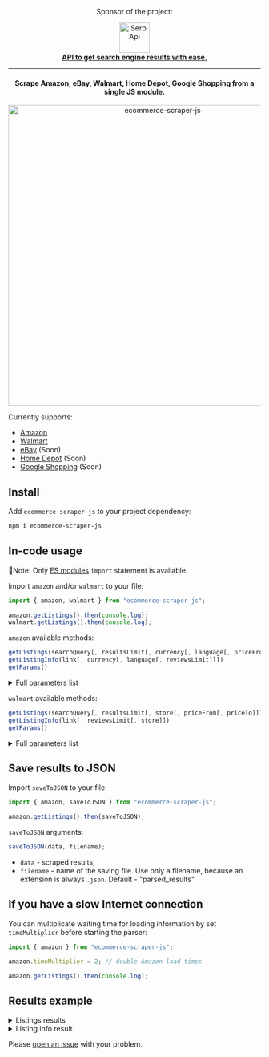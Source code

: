 <div align="center">
<p>Sponsor of the project:</p>
<div>
   <img src="https://user-images.githubusercontent.com/78694043/231375638-5bbf2989-fc7b-482a-b6fe-603d1d6d613f.svg" width="60" alt="SerpApi">
</div>
<a href="https://serpapi.com">
	<b>API to get search engine results with ease.</b>
</a>
</div>

---

<h4 align="center">
  Scrape Amazon, eBay, Walmart, Home Depot, Google Shopping from a single JS module.
</h4>

<div align="center">
   <img src="https://user-images.githubusercontent.com/78694043/231954111-99dd6d42-7683-4017-8ba2-c3f07334f808.svg" width="600" alt="ecommerce-scraper-js">
</div>

Currently supports:

- [Amazon](https://amazon.com/)
- [Walmart](https://www.walmart.com/)
- [eBay](https://www.ebay.com/) (Soon)
- [Home Depot](https://www.homedepot.com/) (Soon)
- [Google Shopping](https://shopping.google.com/) (Soon)

## Install

Add `ecommerce-scraper-js` to your project dependency:

```bash
npm i ecommerce-scraper-js
```

## In-code usage

📌Note: Only [ES modules](https://nodejs.org/api/esm.html) `import` statement is available.

Import `amazon` and/or `walmart` to your file:

```javascript
import { amazon, walmart } from "ecommerce-scraper-js";

amazon.getListings().then(console.log);
walmart.getListings().then(console.log);
```

`amazon` available methods:

```javascript
getListings(searchQuery[, resultsLimit[, currency[, language[, priceFrom[, priceTo[, customerReviewsRating]]]]]])
getListingInfo(link[, currency[, language[, reviewsLimit]]])
getParams()
```

<details>
<summary>Full parameters list</summary>

- `searchQuery` - search query;
- `resultsLimit` - results amount you want to get. Must be a number or `Infinity`. Default - 50;
- `currency` - currency code. You can use both "text" or "code" from `getParams().currencies`;
- `language` - interface language code. You can use both "text" or "code" from `getParams().currencies`;
- `priceFrom` - min price filter value;
- `priceTo` - max price filter value;
- `customerReviewsRating` - customer review rating filter. Can be set from 1 to 4.;
- `link` - listing link;
- `reviewsLimit` - parameter defines the reviews amount you want to get. Must be a number or `Infinity`. Default - 10;

</details>

`walmart` available methods:

```javascript
getListings(searchQuery[, resultsLimit[, store[, priceFrom[, priceTo]]]])
getListingInfo(link[, reviewsLimit[, store]])
getParams()
```

<details>
<summary>Full parameters list</summary>

- `searchQuery` - search query;
- `resultsLimit` - results amount you want to get. Must be a number or `Infinity`. Default - 40;
- `store` - specific store code. You can use both "store_id" or "address" from `getParams().stores`;
- `priceFrom` - min price filter value;
- `priceTo` - max price filter value;
- `link` - product link;
- `reviewsLimit` - parameter defines the reviews amount you want to get. Must be a number or `Infinity`. Default - 20;

</details>

## Save results to JSON

Import `saveToJSON` to your file:

```javascript
import { amazon, saveToJSON } from "ecommerce-scraper-js";

amazon.getListings().then(saveToJSON);
```

`saveToJSON` arguments:

```javascript
saveToJSON(data, filename);
```

- `data` - scraped results;
- `filename` - name of the saving file. Use only a filename, because an extension is always `.json`. Default - "parsed_results".

## If you have a slow Internet connection

You can multiplicate waiting time for loading information by set `timeMultiplier` before starting the parser:

```javascript
import { amazon } from "ecommerce-scraper-js";

amazon.timeMultiplier = 2; // double Amazon load times

amazon.getListings().then(console.log);
```

## Results example

<details>
<summary>Listings results</summary>

**Amazon results**

```json
[
   {
      "title":"LEGO Star Wars Sith Troopers Battle Pack 75266 Stormtrooper Speeder Vehicle Building Kit (105 Pieces)",
      "link":"https://www.amazon.com/LEGO-Troopers-Stormtrooper-Speeder-Building/dp/B07WDD7T65/",
      "thumbnail":" https://m.media-amazon.com/images/I/81W0x0arXnL._AC_UL960_FMwebp_QL65_.jpg",
      "rating":4.8,
      "reviews":5984,
      "listingHistory":"50+ bought in past week",
      "additionalinfo2":"Only 14 left in stock - order soon.",
      "price":"$14.99"
   },
   {
      "title":"LEGO Star Wars Death Star (10188) (Discontinued by manufacturer)",
      "link":"https://www.amazon.com/LEGO-Death-10188-Discontinued-manufacturer/dp/B002EEP3NO/",
      "thumbnail":" https://m.media-amazon.com/images/I/91vIUgfOhpL._AC_UL960_FMwebp_QL65_.jpg",
      "rating":4.8,
      "reviews":802,
      "listingHistory":"800+ viewed in past week",
      "additionalinfo2":"Only 4 left in stock - order soon.",
      "price":"$1,022.00"
   },
   ... and other results
]
```

**Walmart results**

```json
[
   {
      "title":"LEGO Star Wars Galactic Adventures Pack 66708 3-in-1 Building Toy Gift Set (901 pieces)",
      "description":"Explore a world of action-adventure with 3 LEGO sets: 75310 LEGO Star Wars Duel on Mandalore, 75311 LEGO Star Wars Imperial Armored Marauder, and 75299 LEGO Star Wars Trouble on Tatooine (902 pcs",
      "thumbnail":"https://i5.walmartimages.com/asr/c4ca4508-441d-4e2b-8a50-93fa7ffc6129.bf983828b50f077083a345e6646951c6.jpeg?odnHeight=180&odnWidth=180&odnBg=ffffff",
      "rating":4.8,
      "reviews":30,
      "seller_name":"Toys Remembered",
      "fulfillment_badges":[
         "3+ day shipping"
      ],
      "two_day_shipping":false,
      "out_of_stock":false,
      "sponsored":false,
      "muliple_options_available":false,
      "primary_offer":{
         "offer_price":110,
         "min_price":0
      },
      "price_per_unit":{
         "unit":"each"
      },
      "product_page_url":"https://www.walmart.com/ip/LEGO-Star-Wars-Galactic-Adventures-Pack-66708-3-in-1-Building-Toy-Gift-Set-901-pieces/547111799"
   },
   {
      "title":"LEGO Star Wars: The Clone Wars Duel on Mandalore 75310 Building Toy Featuring Ahsoka Tano and Darth Maul (147 Pieces)",
      "description":"Kids will love recreating epic lightsaber battles from Star Wars: The Clone Wars and playing out their own action-packed stories with this Duel on Mandalore (75310) building toyIncludes 2",
      "thumbnail":"https://i5.walmartimages.com/asr/8038ca51-c834-484c-abeb-d9caad15904c.9aa4d71e55fbd347f723735814159bd0.jpeg?odnHeight=180&odnWidth=180&odnBg=ffffff",
      "rating":4.6,
      "reviews":35,
      "seller_name":"reVend",
      "fulfillment_badges":[
         "3+ day shipping"
      ],
      "two_day_shipping":false,
      "out_of_stock":false,
      "sponsored":false,
      "muliple_options_available":false,
      "primary_offer":{
         "offer_price":44.99,
         "min_price":0
      },
      "price_per_unit":{
         "unit":"each"
      },
      "product_page_url":"https://www.walmart.com/ip/LEGO-Star-Wars-The-Clone-Wars-Duel-on-Mandalore-75310-Building-Toy-Featuring-Ahsoka-Tano-and-Darth-Maul-147-Pieces/208868538"
   },
   ... and other results
]
```

</details>

<details>
<summary>Listing info result</summary>

**Amazon results**

```json
{
   "title":"LEGO Speed Champions Koenigsegg Jesko 76900 Racing Sports Car Toy with Driver Minifigure, Racer Model Set for Kids",
   "link":"https://www.amazon.com/LEGO-Champions-Koenigsegg-Building-Pieces/dp/B08YP8S278/",
   "bage":"Amazon's  Choice",
   "productOverview":{
      "Brand":"LEGO",
      "Manufacturer Minimum Age (MONTHS)":"84.0",
      "Material":"Plastic",
      "Color":"Multicolor",
      "Educational Objective":"Creative Thinking",
      "Number of Pieces":"280",
      "Theme":"Vehicle",
      "Cartoon Character":"Koenigsegg driver",
      "Sub Brand":"speed champions",
      "Special Feature":"Construction, Collectible, Vehicles"
   },
   "features":[
      "Kids can explore one of the world’s first 300 mph supercars with their very own LEGO Speed Champions Koenigsegg Jesko racing car toy model",
      "This LEGO sports car collectible model comes with a wider 8-stud chassis which allows room for a 2-seat cockpit with space for 2 minifigures",
      "The Koenigsegg LEGO race car driver minifigure included in the set is completed with a racing suit, safety helmet and wrench",
      "The LEGO Koenigsegg Jesko racing car comes in white & black colors with green details, a black dominant tail spoiler wing & wheels protectors",
      "Kids get to explore the makeup as they build before putting it on display, it's a perfect any occasion LEGO gift for boys and girls",
      "LEGO Speed Champions model car toys give kids the chance to collect and construct mini versions of the world’s leading and automobiles"
   ],
   "productInformation":{
      "Product Dimensions":"10.32 x 5.55 x 2.84 inches",
      "Item Weight":"10.6 ounces",
      "ASIN":"B08YP8S278",
      "Item model number":"6332464",
      "Manufacturer recommended age":"7 years and up",
      "Best Sellers Rank":"#755 in Toys & Games (See Top 100 in Toys & Games)   #48 in Toy Building Sets",
      "Customer Reviews":"4.8 out of 5 stars",
      "Is Discontinued By Manufacturer":"No",
      "Release date":"August 1, 2021",
      "Department":"girls",
      "Manufacturer":"LEGO"
   },
   "buyingOptions":[
      {
         "condition":"New",
         "price":"$29.00",
         "delivery":"This item cannot be shipped to your selected delivery location. Please choose a different delivery location.",
         "shipsFrom":"Ships from United States.",
         "soldBy":{
            "seller":"Ace Books & Gifts",
            "sellerLink":"https://www.amazon.com/gp/aag/main?ie=UTF8&seller=A3EH2FGB4DMXEQ&isAmazonFulfilled=0&asin=B08YP8S278&ref_=olp_merch_name_1",
            "sellerRating":"(632 ratings) 99% positive over lifetime"
         }
      },
      {
         "condition":"New",
         "price":"$29.99",
         "delivery":"This item cannot be shipped to your selected delivery location. Please choose a different delivery location.",
         "shipsFrom":"Ships from United States.",
         "soldBy":{
            "seller":"C & M Warehouse",
            "sellerLink":"https://www.amazon.com/gp/aag/main?ie=UTF8&seller=A1252XUY4UXEVQ&isAmazonFulfilled=0&asin=B08YP8S278&ref_=olp_merch_name_2",
            "sellerRating":"(4 ratings) 100% positive over lifetime"
         }
      }
   ],
   "reviewsInfo":{
      "rating":4.8,
      "reviewsAmount":5219,
      "byFeature":{
         "Giftable":"4.7",
         "Value for money":"4.6",
         "Easy to assemble":"4.6"
      },
      "reviews":[
         {
            "name":"Ambar",
            "avatar":"https://images-na.ssl-images-amazon.com/images/S/amazon-avatars-global/default._CR0,0,1024,1024_SX48_.png",
            "rating":5,
            "summary":"Me encanto",
            "dateAndPlace":"Reviewed in the United States 🇺🇸 on April 29, 2023",
            "bage":"Verified Purchase",
            "review":"Es igual que en la imagen y se arma en menos de una hora además que viene completo y con un cambio de neumáticos"
         },
         {
            "name":"Angie Baughman",
            "avatar":"https://images-na.ssl-images-amazon.com/images/S/amazon-avatars-global/default._CR0,0,1024,1024_SX48_.png",
            "rating":5,
            "summary":"My son loves this",
            "dateAndPlace":"Reviewed in the United States 🇺🇸 on April 22, 2023",
            "bage":"Verified Purchase",
            "review":"My son loved this. It was easy to put together and stayed together when he played with it."
         },
          ... and other revews
      ]
   }
}
```

**Walmart results**

```json
{
   "title":"LEGO Star Wars Imperial Shuttle 75302 Building Toy (660 Pieces)",
   "short_description_html":"Fans can play out exciting scenes from the classic Star Wars trilogy with this buildable Imperial Shuttle (75302) model. The elegant design of the shuttle is beautifully recreated in LEGO bricks, with an opening minifigure cockpit, opening main compartment with space for 2 LEGO minifigures, foldable wings for flight and landing mode, plus 2 stud shooters. Between playtime adventures, it makes a cool display piece. This awesome building toy for kids also includes Darth Vader, Imperial Officer and Luke Skywalker
LEGO minifigures with lightsabers and a blaster pistol. The LEGO Group has been recreating iconic starships, vehicles, locations and characters from the Star Wars universe since 1999. LEGO Star Wars is now its most successful theme, with fun, creative gift ideas for fans of all ages.",
   "detailed_description_html":"<ul>  <li>Build a LEGO brick version of the elegant Imperial Shuttle and play out scenes from the classic Star Wars trilogy with this action-packed building toy for kids (75302)</li>  <li>Includes 3 LEGO minifigures – Darth Vader and Luke Skywalker, both with a lightsaber, and an Imperial Officer with a blaster pistol, plus a handcuffs accessory element – for fun, creative play</li>  <li>The Imperial Shuttle features an opening minifigure cockpit, opening main compartment with space for 2 LEGO minifigures, foldable wings for flight and landing mode, plus 2 stud shooters</li>  <li>This awesome building toy makes the best birthday, holiday or surprise gift for kids and any Star Wars fan
aged 9 and up. It’s fun to build and play with solo or with family and friends</li>  <li>The Imperial Shuttle measures over 10 in. (25 cm) high, 9 in. (24 cm) long and 14 in. (35 cm) wide. Kids will be proud to display their creation in their bedroom between playtime adventures</li> </ul>",
   "categories":[
      {
         "name":"Toys",
         "url":"https://www.walmart.com/cp/toys/4171"
      },
      {
         "name":"Building Sets & Blocks",
         "url":"https://www.walmart.com/cp/building-sets-blocks/4186"
      },
      {
         "name":"LEGO",
         "url":"https://www.walmart.com/cp/lego/1105635"
      },
      {
         "name":"All LEGO Sets",
         "url":"https://www.walmart.com/cp/all-lego-sets/2927326"
      }
   ],
   "seller_name":"Toys Remembered",
   "specification_highlights":[
      {
         "key":"Features",
         "value":"Interlocking",
         "display_name":"Features"
      },
      {
         "key":"Brand",
         "value":"LEGO",
         "display_name":"Brand"
      },
      {
         "key":"Age Range",
         "value":"9 years & Up",
         "display_name":"Age Range"
      },
      {
         "key":"Assembled Product Weight",
         "value":"2.425 lb",
         "display_name":"Assembled Product Weight"
      },
      {
         "key":"Color",
         "value":"Multicolor",
         "display_name":"Color"
      },
      {
         "key":"Assembled Product Dimensions (L x W x H)",
         "value":"13.94 x 14.88 x 2.78 Inches",
         "display_name":"Assembled Product Dimensions (L x W x H)"
      }
   ],
   "manufacture_number":"6332973",
   "product_type":"Interlocking Block Building Sets",
   "manufacturer":"LEGO",
   "product_page_url":"https://www.walmart.com/ip/LEGO-Star-Wars-Imperial-Shuttle-75302-Building-Toy-660-Pieces/143546709",
   "price_map":{
      "price":113,
      "currency":"USD"
   },
   "min_quantity":1,
   "max_quantity":1,
   "in_stock":true,
   "images":[
      "https://i5.walmartimages.com/asr/fc5ffb3a-d242-4872-ae88-5829ea23d8eb.c821af8b41036dd58efac9a63fb49525.jpeg",
      "https://i5.walmartimages.com/asr/acb06113-67da-416f-9d6e-b32e0264735a.3fc7b293d62a09caf1766ee32027357c.jpeg",
      "https://i5.walmartimages.com/asr/d836b3de-8c1b-44d1-bdb0-fd2f5563de39.87a9bd427aa4969515504c216c0cd0fa.jpeg",
      "https://i5.walmartimages.com/asr/be0c7d77-bd42-4c22-8dd7-37f37130cdd1.2efeda6fdb9a9979038bea687534a62e.jpeg",
      "https://i5.walmartimages.com/asr/573b2e3d-f0e7-41d4-90f2-bae78d2423ca.69deb421014a5c4c0da2b1d48541c7cd.jpeg"
   ],
   "rating":4.5,
   "offer_type":"ONLINE_ONLY",
   "offers":[
      {
         "seller_name":"Charles Harwick Jr",
         "seller_display_name":"Toys Remembered",
         "price":113
      }
   ],
   "shipping_price":0,
   "delivery_option":{
      "ship_method":"THREE_TO_FIVE_DAY",
      "display_arrival_date":"2023-05-15T19:00:00.000Z"
   },
   "ship_method":"THREE_TO_FIVE_DAY",
   "display_arrival_date":"2023-05-15T19:00:00.000Z",
   "revewsAmount":117,
   "reviews":[
      {
         "position":1,
         "title":"Good with some mods",
         "text":"This is a great set to do some modifications.  The platform is a good base, but use 2Brickofficial for the cockpit, back area, cannons, etc. (on Youtube way better and
same functionality).  I then modded the main fin to make the shape right.  It looks awesome now and has all the same functionality.",
         "rating":5,
         "positive_feedback":0,
         "negative_feedback":0,
         "review_submission_time":"8/15/2022",
         "user_nickname":"adg2758"
      },
      {
         "position":2,
         "title":"Good but could be better",
         "text":"An excellent experience both building and playing Grateful for people Star wars and Get into that Lego star wars experience",
         "rating":5,
         "positive_feedback":0,
         "negative_feedback":0,
         "review_submission_time":"9/25/2022",
         "user_nickname":"IcyTeeth073"
      },
      ... and other reviews
   ]
}
```

</details>

Please [open an issue](https://github.com/dimitryzub/ecommerce-scraper-js/issues/new) with your problem.
